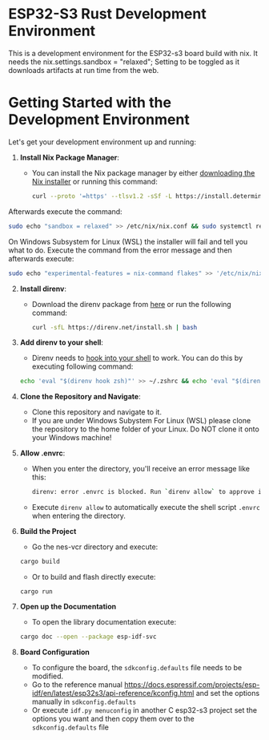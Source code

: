# ESP32-S3 Rust Development Environment

This is a development environment for the ESP32-s3 board build with nix. It needs the nix.settings.sandbox = "relaxed";
Setting to be toggled as it downloads artifacts at run time from the web.


# Getting Started with the Development Environment

Let's get your development environment up and running:

1. **Install Nix Package Manager**:

   - You can install the Nix package manager by either [downloading the Nix installer](https://github.com/DeterminateSystems/nix-installer/releases) or running this command:
     ```bash
     curl --proto '=https' --tlsv1.2 -sSf -L https://install.determinate.systems/nix | sh -s -- install
     ```

Afterwards execute the command:
```bash
sudo echo "sandbox = relaxed" >> /etc/nix/nix.conf && sudo systemctl restart nix-daemon.service
```


On Windows Subsystem for Linux (WSL) the installer will fail and tell you what to do. Execute the command from the error message and then afterwards execute:

```bash
sudo echo "experimental-features = nix-command flakes" >> '/etc/nix/nix.conf'
```

2. **Install direnv**:

   - Download the direnv package from [here](https://direnv.net/docs/installation.html) or run the following command:
     ```bash
     curl -sfL https://direnv.net/install.sh | bash
     ```

3. **Add direnv to your shell**:

   - Direnv needs to [hook into your shell](https://direnv.net/docs/hook.html) to work.
     You can do this by executing following command:

   ```bash
   echo 'eval "$(direnv hook zsh)"' >> ~/.zshrc && echo 'eval "$(direnv hook bash)"' >> ~/.bashrc && eval "$SHELL"
   ```

4. **Clone the Repository and Navigate**:

   - Clone this repository and navigate to it.
   - If you are under Windows Subystem For Linux (WSL) please clone the repository to the home folder of your Linux. Do NOT clone it onto your Windows machine!

5. **Allow .envrc**:

   - When you enter the directory, you'll receive an error message like this:
     ```bash
     direnv: error .envrc is blocked. Run `direnv allow` to approve its content
     ```
   - Execute `direnv allow` to automatically execute the shell script `.envrc` when entering the directory.

6. **Build the Project**
    - Go the nes-vcr directory and execute:
    ```bash
    cargo build
    ```
    - Or to build and flash directly execute:
    ```
    cargo run
    ```

7. **Open up the Documentation**
    - To open the library documentation execute:
    ```bash
    cargo doc --open --package esp-idf-svc
    ```

8. **Board Configuration**
   - To configure the board, the `sdkconfig.defaults` file needs to be modified.
   - Go to the reference manual https://docs.espressif.com/projects/esp-idf/en/latest/esp32s3/api-reference/kconfig.html and set the options manually in `sdkconfig.defaults`
   - Or execute `idf.py menuconfig` in another C esp32-s3 project set the options you want and then copy them over to the `sdkconfig.defaults` file
